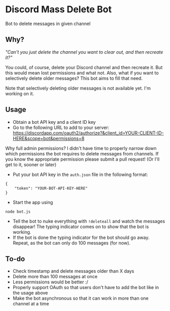 # Discord Mass Delete Bot

Bot to delete messages in given channel

## Why?

*"Can't you just delete the channel you want to clear out, and then recreate it?"*

You could, of course, delete your Discord channel and then recreate it. But this would mean lost permissions and what not. Also, what if you want to selectively delete older messages? This bot aims to fill that need.

Note that selectively deleting older messages is not available yet. I'm working on it.

## Usage

 - Obtain a bot API key and a client ID key
 - Go to the following URL to add to your server: https://discordapp.com/oauth2/authorize?&client_id=YOUR-CLIENT-ID-HERE&scope=bot&permissions=8

Why full admin permissions? I didn't have time to properly narrow down which permissions the bot requires to delete messages from channels. If you know the appropriate permission please submit a pull request! (Or I'll get to it, sooner or later)

 - Put your bot API key in the `auth.json` file in the following format:

```
{
    "token": "YOUR-BOT-API-KEY-HERE"
}
```

 - Start the app using

```
node bot.js
```

 - Tell the bot to nuke everything with `!deleteall` and watch the messages disappear! The typing indicator comes on to show that the bot is working.
 - If the bot is done the typing indicator for the bot should go away. Repeat, as the bot can only do 100 messages (for now).

## To-do

 - Check timestamp and delete messages older than X days
 - Delete more than 100 messages at once
 - Less permissions would be better :/
 - Properly support OAuth so that users don't have to add the bot like in the usage above
 - Make the bot asynchronous so that it can work in more than one channel at a time
